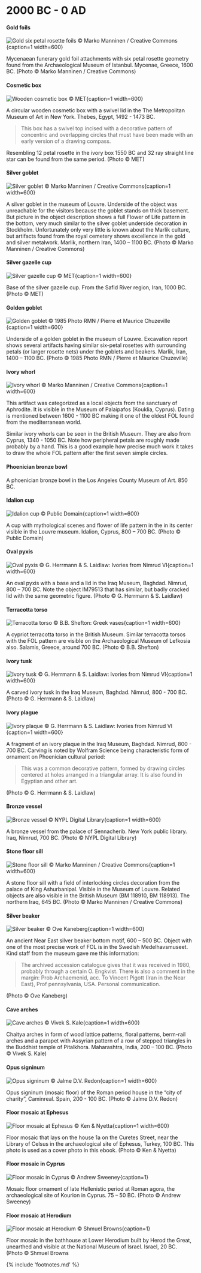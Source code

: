 # 2000 BC - 0 AD

<!-- nopb -->

#### Gold foils

![Gold six petal rosette foils © Marko Manninen / Creative Commons](./media/gold-foils.jpg){caption=1 width=600}

Mycenaean funerary gold foil attachments with six petal rosette geometry found from the Archaeological Museum of Istanbul. Mycenae, Greece, 1600 BC. (Photo © Marko Manninen / Creative Commons)

<!-- endnopb -->
<!-- nopb -->

#### Cosmetic box

![Wooden cosmetic box © MET](./media/cosmetic-box.jpg){caption=1 width=600}

A circular wooden cosmetic box with a swivel lid<!-- cite author="metmuseum.org" title="Circular Cosmetic Box with a Swivel Lid" date="" location="" type="website" href="http://www.metmuseum.org/collection/the-collection-online/search/548960?rpp=30&pg=1&ft=lid&when=2000-1000+B.C.&pos=6" --> in the The Metropolitan Museum of Art in New York. Thebes, Egypt, 1492 - 1473 BC. 

> This box has a swivel top incised with a decorative pattern of concentric and overlapping circles that must have been made with an early version of a drawing compass.

Resembling 12 petal rosette in the ivory box<!-- cite author="metmuseum.org" title="Cosmetic Box with a Swivel Top" date="" location="" type="website" href="http://www.metmuseum.org/collection/the-collection-online/search/547031?rpp=20&pg=1&ft=boxes&pos=14" --> 1550 BC and 32 ray straight line star can be found from the same period. (Photo © MET)

<!-- endnopb -->
<!-- nopb -->

#### Silver goblet

![Silver goblet © Marko Manninen / Creative Commons](./media/silver-goblet.png){caption=1 width=600}

A silver goblet<!-- cite author="louvre.fr" title="Gobelet orné de monstres ailés affrontés" date="" location="" type="website" href="http://cartelen.louvre.fr/cartelen/visite?srv=car_not_frame&idNotice=22115&langue=fr" --> in the museum of Louvre. Underside of the object was unreachable for the visitors because the goblet stands on thick basement. But picture in the object description shows a full Flower of Life pattern in the bottom, very much similar to the silver goblet underside decoration in Stockholm. Unfortunately only very little is known about the Marlik culture<!-- cite author="dooroodiran" title="Marlik Culture" date="" location="" type="website" href="http://dooroodiran.blogspot.fi/2004/04/marlik-culture.html" -->, but artifacts found from the royal cemetery shows excellence in the gold and silver metalwork. Marlik, northern Iran, 1400 – 1100 BC. (Photo © Marko Manninen / Creative Commons)

<!-- endnopb -->
<!-- nopb -->

#### Silver gazelle cup

![Silver gazelle cup © MET](./media/gazelle-cup.jpg){caption=1 width=600}

Base of the silver gazelle cup. From the Safid River region, Iran, 1000 BC. (Photo © MET)

<!-- endnopb -->
<!-- nopb -->

#### Golden goblet

![Golden goblet © 1985 Photo RMN / Pierre et Maurice Chuzeville](./media/golden-goblet.jpg){caption=1 width=600}

Underside of a golden goblet<!-- cite author="louvre.fr" title="Goblet decorated with winged, two-headed monsters, grasping gazelles" date="" location="" type="website" href="http://www.louvre.fr/en/oeuvre-notices/goblet-decorated-winged-two-headed-monsters-grasping-gazelles" --> in the museum of Louvre. Excavation report<!-- cite author="Nigahban, Izzat Allah" title="Marlik: the complete excavation report. v. 2: Illustrations" date="1996" location="" type="book" href="http://digital.library.stonybrook.edu/cdm/ref/collection/amar/id/68056" --> shows several artifacts having similar six-petal rosettes with surrounding petals (or larger rosette nets) under the goblets and beakers. Marlik, Iran, 1400 – 1100 BC. (Photo © 1985 Photo RMN / Pierre et Maurice Chuzeville)

<!-- endnopb -->
<!-- nopb -->

#### Ivory whorl

![Ivory whorl © Marko Manninen / Creative Commons](./media/cyprus-whorl.jpg){caption=1 width=600}

This artifact was categorized as a local objects from the sanctuary of Aphrodite. It is visible in the Museum of Palaipafos (Kouklia, Cyprus). Dating is mentioned between 1600 - 1100 BC making it one of the oldest FOL found from the mediterranean world.

Similar ivory whorls<!-- cite author="britishmuseum.org" title="Spindle whorl" date="" location="" type="website" href="http://www.britishmuseum.org/research/collection_online/collection_object_details.aspx?assetId=94799001&objectId=452251&partId=1" --> can be seen in the British Museum. They are also from Cyprus, 1340 - 1050 BC. Note how peripheral petals are roughly made probably by a hand. This is a good example how precise much work it takes to draw the whole FOL pattern after the first seven simple circles.

<!-- endnopb -->
<!-- nopb -->

#### Phoenician bronze bowl

A phoenician bronze bowl<!-- cite author="lacma.org" title="Bronze bowl" date="" location="" type="website" href="http://collections.lacma.org/node/226166" --> in the Los Angeles County Museum of Art. 850 BC.

<!-- endnopb -->
<!-- nopb -->

#### Idalion cup

![Idalion cup © Public Domain](./media/idalion-cup.png){caption=1 width=600}

A cup with mythological scenes<!-- cite author="wikimedia.org" title="Cup Idalion Louvre" date="" location="" type="website" href="https://commons.wikimedia.org/wiki/File:Cup_Idalion_Louvre_N3454.jpg" --> and flower of life pattern in the in its center visible in the Louvre museum. Idalion, Cyprus, 800 – 700 BC. (Photo © Public Domain)

<!-- endnopb -->
<!-- nopb -->

#### Oval pyxis

![Oval pyxis © G. Herrmann & S. Laidlaw: Ivories from Nimrud VI](./media/oval-pyxis.png){caption=1 width=600}

An oval pyxis with a base and a lid in the Iraq Museum, Baghdad. Nimrud, 800 – 700 BC. Note the object IM79513 that has similar, but badly cracked lid with the same geometric figure. (Photo © G. Herrmann & S. Laidlaw<!-- cite author="Georgina Herrmann, Stuart Laidlaw" title="Ivories from Nimrud VI" date="2008" location="" type="book" href="#" -->)

<!-- endnopb -->
<!-- nopb -->

#### Terracotta torso

![Terracotta torso © B.B. Shefton: Greek vases](./media/terracotta-torso.png){caption=1 width=600}

A cypriot terracotta torso in the British Museum. Similar terracotta torsos with the FOL pattern are visible on the Archaeological Museum of Lefkosia also. Salamis, Greece, around 700 BC. (Photo © B.B. Shefton<!-- cite author="B.B. Shefton" title="Greek vases" date="1989" location="pages 47-57" type="website" href="http://d2aohiyo3d3idm.cloudfront.net/publications/virtuallibrary/0892361506.pdf" -->)

<!-- endnopb -->
<!-- nopb -->

#### Ivory tusk

![Ivory tusk © G. Herrmann & S. Laidlaw: Ivories from Nimrud VI](./media/ivory-tusk.png){caption=1 width=600}

A carved ivory tusk in the Iraq Museum, Baghdad. Nimrud, 800 - 700 BC. (Photo © G. Herrmann & S. Laidlaw<!-- cite author="Georgina Herrmann, Stuart Laidlaw" title="Ivories from Nimrud VI" date="2008" location="" type="book" href="#" -->)

<!-- endnopb -->
<!-- nopb -->

#### Ivory plague

![Ivory plaque © G. Herrmann & S. Laidlaw: Ivories from Nimrud VI](./media/ivory-plaque.png){caption=1 width=600}

A fragment of an ivory plaque in the Iraq Museum, Baghdad. Nimrud, 800 - 700 BC. Carving is noted by Wolfram Science<!-- cite author="Stephen Wolfram" title="Wolfram Science" date="2002" location="page 872, note d" type="book" href="https://www.wolframscience.com/nksonline/page-872d-text" --> being characteristic form of ornament on Phoenician cultural period:

> This was a common decorative pattern, formed by drawing circles centered at holes arranged in a triangular array. It is also found in Egyptian and other art.

(Photo © G. Herrmann & S. Laidlaw<!-- cite author="Georgina Herrmann, Stuart Laidlaw" title="Ivories from Nimrud VI" date="2008" location="" type="book" href="#" -->)

<!-- endnopb -->
<!-- nopb -->

#### Bronze vessel

![Bronze vessel © NYPL Digital Library](./media/bronze-vessel.jpg){caption=1 width=600}

A bronze vessel<!-- cite author="nypl.org" title="Bronze vessels from Nimroud" date="" location="" type="book" href="http://digitalcollections.nypl.org/items/510d47dc-475f-a3d9-e040-e00a18064a99" --> from the palace of Sennacherib. New York public library. Iraq, Nimrud, 700 BC. (Photo © NYPL Digital Library)

<!-- endnopb -->
<!-- nopb -->

#### Stone floor sill

![Stone floor sill © Marko Manninen / Creative Commons](./media/door-sill.jpg){caption=1 width=600}

A stone floor sill with a field of interlocking circles decoration from the palace of King Ashurbanipal. Visible in the Museum of Louvre. Related objects are also visible in the British Museum (BM 118910<!-- cite author="britishmuseum.org" title="Door sill" date="" location="" type="website" href="http://www.britishmuseum.org/research/collection_online/collection_object_details.aspx?objectId=366983&partId=1&searchText=118910&page=1" -->, BM 118913<!-- cite author="britishmuseum.org" title="Door sill" date="" location="" type="website" href="http://www.britishmuseum.org/research/collection_online/collection_object_details.aspx?objectId=369032&partId=1&searchText=118913&page=1" -->). The northern Iraq, 645 BC. (Photo © Marko Manninen / Creative Commons)

<!-- endnopb -->
<!-- nopb -->

#### Silver beaker

![Silver beaker © Ove Kaneberg](./media/silver-beaker.jpg){caption=1 width=600}

An ancient Near East silver beaker bottom motif, 600 – 500 BC. Object with one of the most precise work of FOL is in the Swedish Medelhavsmuseet. Kind staff from the museum gave me this information:

> The archived accession catalogue gives that it was received in 1980, probably through a certain O. Engkvist. There is also a comment in the margin: Prob Archaemenid, acc. To Vincent Pigott (Iran in the Near East), Prof pennsylvania, USA. Personal communication.

(Photo © Ove Kaneberg)

<!-- endnopb -->
<!-- nopb -->

#### Cave arches

![Cave arches © Vivek S. Kale](./media/cave-arches.jpg){caption=1 width=600}

Chaitya arches in form of wood lattice patterns, floral patterns, berm-rail arches and a parapet with Assyrian pattern<!-- cite author="Grasp Gra" title="Buddhist temple of Pitalkhora" date="" location="" type="website" href="http://123telugulovers.blogspot.fi/2013/07/buddhist-temple-of-pitalkhora.html" --> of a row of stepped triangles in the Buddhist temple of Pitalkhora. Maharashtra, India, 200 – 100 BC. (Photo © Vivek S. Kale)

<!-- endnopb -->
<!-- nopb -->

#### Opus signinum

![Opus signinum © Jalme D.V. Redon](./media/opus-signinum.png){caption=1 width=600}

Opus signinum (mosaic floor) of the Roman period house in the “city of charity”, Caminreal. Spain, 200 - 100 BC. (Photo © Jalme D.V. Redon<!-- cite author="Jalme D.V. Redon" title="El mosaico romano con inscripcw xiloca 3 iberica de 'la caridad'" date="" location="" type="article" href="http://www.xiloca.com/data/Bases%20datos/Xiloca/245.pdf" -->)

<!-- endnopb -->
<!-- nopb -->

#### Floor mosaic at Ephesus

![Floor mosaic at Ephesus © Ken & Nyetta](./media/mosaic-ephesus.jpg){caption=1 width=600}

Floor mosaic that lays on the house 1a on the Curetes Street, near the Library of Celsus in the archaeological site of Ephesus, Turkey, 100 BC. This photo is used as a cover photo in this ebook. (Photo © Ken & Nyetta)

<!-- endnopb -->
<!-- nopb -->

#### Floor mosaic in Cyprus

![Floor mosaic in Cyprus © Andrew Sweeney](./media/mosaic-cyprus.png){caption=1}

Mosaic floor ornament of late Hellenistic period at Roman agora, the archaeological site of Kourion in Cyprus. 75 – 50 BC. (Photo © Andrew Sweeney)

<!-- endnopb -->
<!-- nopb -->

#### Floor mosaic at Herodium

![Floor mosaic at Herodium © Shmuel Browns](./media/mosaic-herodium.jpg){caption=1}

Floor mosaic in the bathhouse at Lower Herodium built by Herod the Great, unearthed and visible at the National Museum of Israel. Israel, 20 BC. (Photo © Shmuel Browns<!-- cite author="Shmuel Browns" title="Roman Bath House from Herodium" date="" location="" type="website" href="http://israel-tourguide.info/2010/07/25/roman-bath-house-herodium/" -->

<!-- endnopb -->

{% include 'footnotes.md' %}
